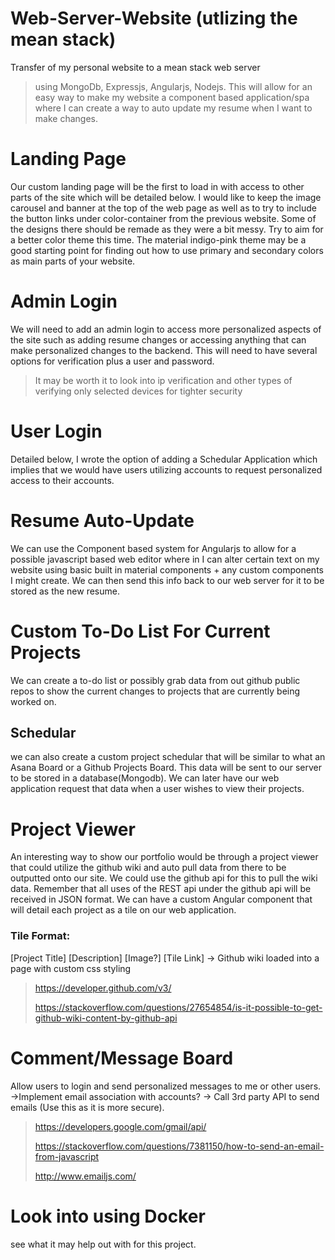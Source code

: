 # Web-Server-Website (utlizing the mean stack)
Transfer of my personal website to a mean stack web server
>using MongoDb, Expressjs, Angularjs, Nodejs.
This will allow for an easy way to make my website a component based application/spa where I can create a way to auto update my resume when I want to make changes.

# Landing Page
Our custom landing page will be the first to load in with access to other parts of the site which will be detailed below. I would like to keep the image carousel and banner at the top of the web page as well as to try to include the button links under color-container from the previous website. Some of the designs there should be remade as they were a bit messy. Try to aim for a better color theme this time. The material indigo-pink theme may be a good starting point for finding out how to use primary and secondary colors as main parts of your website.

# Admin Login
We will need to add an admin login to access more personalized aspects of the site such as adding resume changes or accessing anything that can make personalized changes to the backend. This will need to have several options for verification plus a user and password.
>It may be worth it to look into ip verification and other types of verifying only selected devices for tighter security

# User Login
Detailed below, I wrote the option of adding a Schedular Application which implies that we would have users utilizing accounts to request personalized access to their accounts.

# Resume Auto-Update
We can use the Component based system for Angularjs to allow for a possible javascript based web editor where in I can alter certain text on my website using basic built in material components + any custom components I might create. We can then send this info back to our web server for it to be stored as the new resume.

# Custom To-Do List For Current Projects
We can create a to-do list or possibly grab data from out github public repos to show the current changes to projects that are currently being worked on.
## Schedular
we can also create a custom project schedular that will be similar to what an Asana Board or a Github Projects Board. This data will be sent to our server to be stored in a database(Mongodb). We can later have our web application request that data when a user wishes to view their projects.

# Project Viewer
An interesting way to show our portfolio would be through a project viewer that could utilize the github wiki and auto pull data from there to be outputted onto our site. We could use the github api for this to pull the wiki data. Remember that all uses of the REST api under the github api will be received in JSON format. We can have a custom Angular component that will detail each project as a tile on our web application.
### Tile Format:
[Project Title]
[Description]
[Image?]
[Tile Link] -> Github wiki loaded into a page with custom css styling
>https://developer.github.com/v3/
>
>https://stackoverflow.com/questions/27654854/is-it-possible-to-get-github-wiki-content-by-github-api

# Comment/Message Board
Allow users to login and send personalized messages to me or other users. ->Implement email association with accounts?
-> Call 3rd party API to send emails (Use this as it is more secure).
>https://developers.google.com/gmail/api/
>
>https://stackoverflow.com/questions/7381150/how-to-send-an-email-from-javascript
>
>http://www.emailjs.com/

# Look into using Docker
see what it may help out with for this project.
